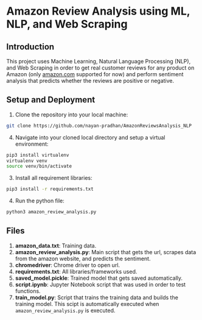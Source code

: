 # Amazon Review Analysis using ML, NLP, and Web Scraping

## Introduction
This project uses Machine Learning, Natural Language Processing (NLP), and Web Scraping in order to get real customer reviews for any product on Amazon (only [amazon.com](https://www.amazon.com) supported for now) and perform sentiment analysis that predicts whether the reviews are positive or negative.

## Setup and Deployment
1. Clone the repository into your local machine: 
```bash
git clone https://github.com/nayan-pradhan/AmazonReviewsAnalysis_NLP
```
4. Navigate into your cloned local directory and setup a virtual environment: 
```bash
pip3 install virtualenv
virtualenv venv
source venv/bin/activate
```
3. Install all requirement libraries: 
```bash
pip3 install -r requirements.txt
```
4. Run the python file:
```bash
python3 amazon_review_analysis.py
```

## Files
1. **amazon_data.txt**: Training data.
2. **amazon_review_analysis.py**: Main script that gets the url, scrapes data from the amazon website, and predicts the sentiment.
3. **chromedriver**: Chrome driver to open url.
4. **requirements.txt**: All libraries/frameworks used.
5. **saved_model.pickle**: Trained model that gets saved automatically.
6. **script.ipynb**: Jupyter Notebook script that was used in order to test functions.
7. **train_model.py**: Script that trains the training data and builds the training model. This scipt is automatically executed when `amazon_review_analysis.py` is executed.
